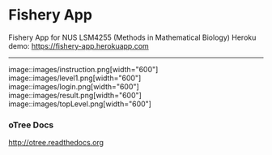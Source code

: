 # Fishery App

Fishery App for NUS LSM4255 (Methods in Mathematical Biology)
Heroku demo: https://fishery-app.herokuapp.com

---

image::images/instruction.png[width="600"]
image::images/level1.png[width="600"]
image::images/login.png[width="600"]
image::images/result.png[width="600"]
image::images/topLevel.png[width="600"]


### oTree Docs

http://otree.readthedocs.org

